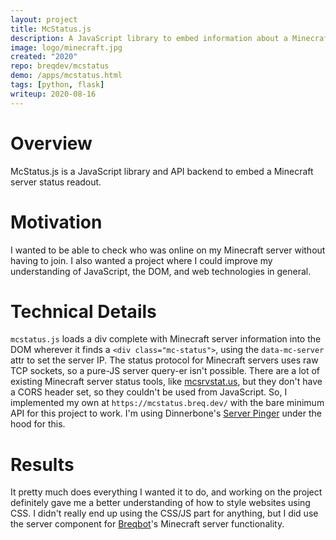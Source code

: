 ```yaml
---
layout: project
title: McStatus.js
description: A JavaScript library to embed information about a Minecraft server into a website.
image: logo/minecraft.jpg
created: "2020"
repo: breqdev/mcstatus
demo: /apps/mcstatus.html
tags: [python, flask]
writeup: 2020-08-16
---
```


# Overview

McStatus.js is a JavaScript library and API backend to embed a Minecraft server status readout.

# Motivation

I wanted to be able to check who was online on my Minecraft server without having to join. I also wanted a project where I could improve my understanding of JavaScript, the DOM, and web technologies in general.

# Technical Details

`mcstatus.js` loads a div complete with Minecraft server information into the DOM wherever it finds a `<div class="mc-status">`, using the `data-mc-server` attr to set the server IP. The status protocol for Minecraft servers uses raw TCP sockets, so a pure-JS server query-er isn't possible. There are a lot of existing Minecraft server status tools, like [mcsrvstat.us](https://api.mcsrvstat.us/), but they don't have a CORS header set, so they couldn't be used from JavaScript. So, I implemented my own at `https://mcstatus.breq.dev/` with the bare minimum API for this project to work. I'm using Dinnerbone's [Server Pinger](https://github.com/Dinnerbone/mcstatus) under the hood for this.

# Results

It pretty much does everything I wanted it to do, and working on the project definitely gave me a better understanding of how to style websites using CSS. I didn't really end up using the CSS/JS part for anything, but I did use the server component for [Breqbot](/projects/breqbot)'s Minecraft server functionality.
